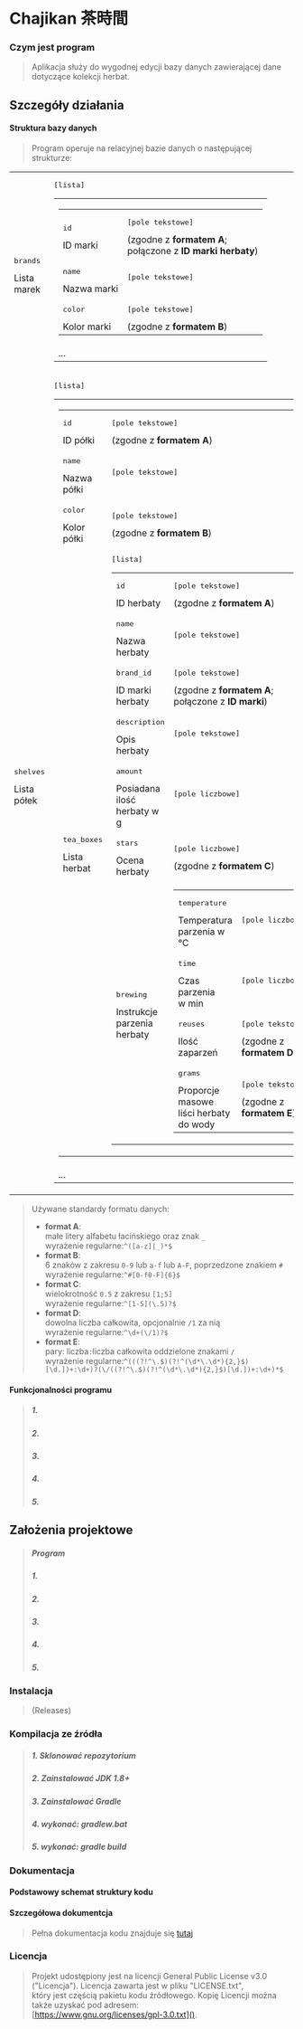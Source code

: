 # Chajikan 茶時間

### Czym jest program

> Aplikacja służy do wygodnej edycji bazy danych zawierającej dane dotyczące kolekcji herbat.

## Szczegóły działania

#### Struktura bazy danych

> Program operuje na relacyjnej bazie danych o następującej strukturze:

<table><tbody>
    <tr>
        <td><pre>brands</pre>Lista marek</td>
        <td>
            <pre>[lista]</pre>
            <table><tbody>
                <tr>
                    <td>
                        <table><tbody>
                            <tr>
                                <td><pre>id</pre>ID marki<br></td>
                                <td><pre>[pole tekstowe]</pre>(zgodne z <b>formatem A</b>;<br>połączone z <b>ID marki herbaty</b>)</td>
                            </tr>
                            <tr>
                                <td><pre>name</pre>Nazwa marki</td>
                                <td><pre>[pole tekstowe]</pre></td>
                            </tr>
                            <tr>
                                <td><pre>color</pre>Kolor marki</td>
                                <td><pre>[pole tekstowe]</pre>(zgodne z <b>formatem B</b>)</td>
                            </tr>
                        </tbody></table>
                    </td>
                </tr>
                <tr>
                    <td>...</td>
                </tr>
            </tbody></table>
        </td>
    </tr>
    <tr>
        <td><pre>shelves</pre>Lista półek</td>
        <td>
            <pre>[lista]</pre>
            <table><tbody>
                <tr>
                    <td>
                        <table><tbody>
                            <tr>
                                <td><pre>id</pre>ID półki</td>
                                <td><pre>[pole tekstowe]</pre>(zgodne z <b>formatem A</b>)</td>
                            </tr>
                            <tr>
                                <td><pre>name</pre>Nazwa półki</td>
                                <td><pre>[pole tekstowe]</pre></td>
                            </tr>
                            <tr>
                                <td><pre>color</pre>Kolor półki<br></td>
                                <td><pre>[pole tekstowe]</pre>(zgodne z <b>formatem B</b>)</td>
                            </tr>
                            <tr>
                                <td><pre>tea_boxes</pre>Lista herbat</td>
                                <td>
                                    <pre>[lista]</pre>
                                    <table><tbody>
                                        <tr>
                                            <td><pre>id</pre>ID herbaty</td>
                                            <td><pre>[pole tekstowe]</pre>(zgodne z <b>formatem A</b>)</td>
                                        </tr>
                                        <tr>
                                            <td><pre>name</pre>Nazwa herbaty</td>
                                            <td><pre>[pole tekstowe]</pre></td>
                                        </tr>
                                        <tr>
                                            <td><pre>brand_id</pre>ID marki herbaty</td>
                                            <td><pre>[pole tekstowe]</pre>(zgodne z <b>formatem A</b>;<br>połączone z <b>ID marki</b>)</td>
                                        </tr>
                                        <tr>
                                            <td><pre>description</pre>Opis herbaty</td>
                                            <td><pre>[pole tekstowe]</pre></td>
                                        </tr>
                                        <tr>
                                            <td><pre>amount</pre>Posiadana ilość<br>herbaty w g</td>
                                            <td><pre>[pole liczbowe]</pre></td>
                                        </tr>
                                        <tr>
                                            <td><pre>stars</pre>Ocena herbaty</td>
                                            <td><pre>[pole liczbowe]</pre>(zgodne z <b>formatem C</b>)</td>
                                        </tr>
                                        <tr>
                                            <td><pre>brewing</pre>Instrukcje<br>parzenia<br>herbaty</td>
                                            <td>
                                                <table><tbody>
                                                    <tr>
                                                        <td><pre>temperature</pre>Temperatura<br>parzenia w °C</td>
                                                        <td><pre>[pole liczbowe]</pre></td>
                                                    </tr>
                                                    <tr>
                                                        <td><pre>time</pre>Czas parzenia<br>w min</td>
                                                        <td><pre>[pole liczbowe]</pre></td>
                                                    </tr>
                                                    <tr>
                                                        <td><pre>reuses</pre>Ilość zaparzeń</td>
                                                        <td><pre>[pole tekstowe]</pre>(zgodne z <b>formatem D</b>)</td>
                                                    </tr>
                                                    <tr>
                                                        <td><pre>grams</pre>Proporcje masowe<br>liści herbaty<br>do wody</td>
                                                        <td><pre>[pole tekstowe]</pre>(zgodne z <b>formatem E</b>)</td>
                                                    </tr>
                                                </tbody></table>
                                            </td>
                                        </tr>
                                    </tbody></table>
                                </td>
                            </tr>
                        </tbody></table>
                    </td>
                </tr>
                <tr>
                    <td>...</td>
                </tr>
            </tbody></table>
        </td>
    </tr>
</tbody></table>

> Używane standardy formatu danych:
> - **format A**:\
    małe litery alfabetu łacińskiego oraz znak ``_``\
    wyrażenie regularne:``^([a-z]|_)*$``
> - **format B**:\
    6 znaków z zakresu ``0-9`` lub ``a-f`` lub ``A-F``, poprzedzone znakiem ``#``\
    wyrażenie regularne:``^#[0-f0-F]{6}$``
> - **format C**:\
    wielokrotność ``0.5`` z zakresu ``[1;5]``\
    wyrażenie regularne:``^[1-5](\.5)?$``
> - **format D**:\
    dowolna liczba całkowita, opcjonalnie ``/1`` za nią\
    wyrażenie regularne:``^\d+(\/1)?$``
> - **format E**:\
    pary: liczba``:``liczba całkowita oddzielone znakami ``/``\
    wyrażenie regularne:``^(((?!^\.$)(?!^(\d*\.\d*){2,}$)[\d.])+:\d+)?(\/((?!^\.$)(?!^(\d*\.\d*){2,}$)[\d.])+:\d+)*$``

#### Funkcjonalności programu

> ##### 1.
> ##### 2.
> ##### 3.
> ##### 4.
> ##### 5.

## Założenia projektowe

> ##### Program
> ##### 1.
> ##### 2.
> ##### 3.
> ##### 4.
> ##### 5.

### Instalacja

> (Releases)

### Kompilacja ze źródła

> ##### 1. Sklonować repozytorium
> ##### 2. Zainstalować JDK 1.8+
> ##### 3. Zainstalować Gradle
> ##### 4. wykonać: gradlew.bat
> ##### 5. wykonać: gradle build

### Dokumentacja

#### Podstawowy schemat struktury kodu

#### Szczegółowa dokumentcja

> Pełna dokumentacja kodu znajduje się [tutaj](https://rubynaxela.github.io/TeaEditor/doc/)

### Licencja

> Projekt udostępiony jest na licencji General Public License v3.0 ("Licencja"). Licencja zawarta jest w pliku "LICENSE.txt",  
> który jest częścią pakietu kodu źródłowego. Kopię Licencji można także uzyskać pod adresem:  
> [https://www.gnu.org/licenses/gpl-3.0.txt]().